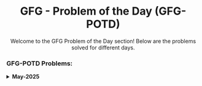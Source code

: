 <h1 align="center">GFG - Problem of the Day (GFG-POTD)</h1>

<p align="center">Welcome to the GFG Problem of the Day section! Below are the problems solved for different days.</p>

<h3 align="left">GFG-POTD Problems:</h3>
<details>
  <summary><strong>May-2025</strong></summary>

  - **[Problem: Smallest distinct window (04/05/25)](https://github.com/Aashwin11/Data_Structure_and_Algorithm/blob/main/GFG-Problem-of-the-day/Problem-Smallest%20distinct%20window.txt)**
  - **[Problem: 684(29/01/25)](https://github.com/Aashwin11/Data_Structure_and_Algorithm/blob/main/Problem-of-the-Day-POTD/problems/Problem-684.txt)**
  - **[Problem: 2483(30/01/25)](https://github.com/Aashwin11/Data_Structure_and_Algorithm/blob/main/Problem-of-the-Day-POTD/problems/Problem-2493.txt)**
  - **[Problem: 827(31/01/25)](https://github.com/Aashwin11/Data_Structure_and_Algorithm/blob/main/Problem-of-the-Day-POTD/problems/Problem-827.txt)**
</details>
